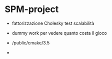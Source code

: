 # SPM-project

- fattorizzazione Cholesky test scalabilità
- dummy work per vedere quanto costa il gioco


- /public/cmake/3.5
- 